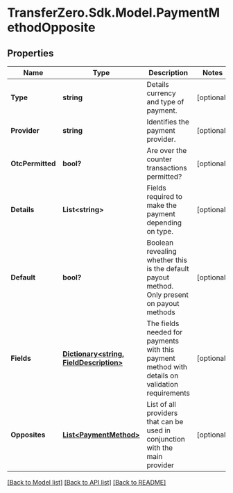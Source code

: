 
# TransferZero.Sdk.Model.PaymentMethodOpposite

## Properties

Name | Type | Description | Notes
------------ | ------------- | ------------- | -------------
**Type** | **string** | Details currency and type of payment. | [optional] 
**Provider** | **string** | Identifies the payment provider. | [optional] 
**OtcPermitted** | **bool?** | Are over the counter transactions permitted? | [optional] 
**Details** | **List&lt;string&gt;** | Fields required to make the payment depending on type. | [optional] 
**Default** | **bool?** | Boolean revealing whether this is the default payout method. Only present on payout methods | [optional] 
**Fields** | [**Dictionary&lt;string, FieldDescription&gt;**](FieldDescription.md) | The fields needed for payments with this payment method with details on validation requirements | [optional] 
**Opposites** | [**List&lt;PaymentMethod&gt;**](PaymentMethod.md) | List of all providers that can be used in conjunction with the main provider | [optional] 

[[Back to Model list]](../README.md#documentation-for-models)
[[Back to API list]](../README.md#documentation-for-api-endpoints)
[[Back to README]](../README.md)

